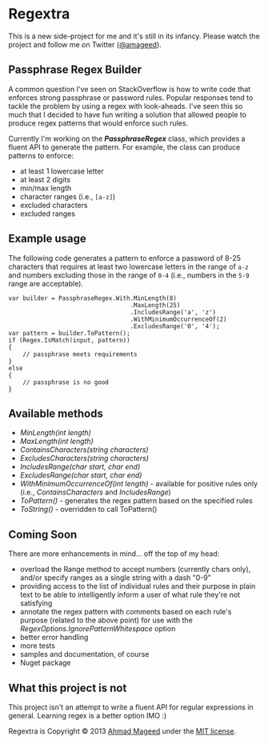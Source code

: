 Regextra
========

This is a new side-project for me and it's still in its infancy. Please watch the project and follow me on Twitter ([@amageed](http://www.twitter.com/amageed)).

Passphrase Regex Builder
------------------------

A common question I've seen on StackOverflow is how to write code that enforces strong passphrase or password rules. Popular responses tend to tackle the problem by using a regex with look-aheads. I've seen this so much that I decided to have fun writing a solution that allowed people to produce regex patterns that would enforce such rules.

Currently I'm working on the ***PassphraseRegex*** class, which provides a fluent API to generate the pattern. For example, the class can produce patterns to enforce:

- at least 1 lowercase letter
- at least 2 digits
- min/max length
- character ranges (i.e., `[a-z]`)
- excluded characters
- excluded ranges

Example usage
--------------
The following code generates a pattern to enforce a password of 8-25 characters that requires at least two lowercase letters in the range of `a-z` and numbers excluding those in the range of `0-4` (i.e., numbers in the `5-9` range are acceptable).

    var builder = PassphraseRegex.With.MinLength(8)
                                      .MaxLength(25)
                                      .IncludesRange('a', 'z')
                                      .WithMinimumOccurrenceOf(2)
                                      .ExcludesRange('0', '4');
    var pattern = builder.ToPattern();
    if (Regex.IsMatch(input, pattern))
    {
        // passphrase meets requirements
    }
    else
    {
        // passphrase is no good
    }

Available methods
-----------------

- *MinLength(int length)*
- *MaxLength(int length)*
- *ContainsCharacters(string characters)*
- *ExcludesCharacters(string characters)*
- *IncludesRange(char start, char end)*
- *ExcludesRange(char start, char end)*
- *WithMinimumOccurrenceOf(int length)* - available for positive rules only (i.e., *ContainsCharacters* and *IncludesRange*)
- *ToPattern()* - generates the regex pattern based on the specified rules
- *ToString()* - overridden to call ToPattern()

Coming Soon
-----------
There are more enhancements in mind... off the top of my head:
- overload the Range method to accept numbers (currently chars only), and/or specify ranges as a single string with a dash "0-9"
- providing access to the list of individual rules and their purpose in plain text to be able to intelligently inform a user of what rule they're not satisfying
- annotate the regex pattern with comments based on each rule's purpose (related to the above point) for use with the *RegexOptions.IgnorePatternWhitespace* option
- better error handling
- more tests
- samples and documentation, of course
- Nuget package

What this project is not
------------------------
This project isn't an attempt to write a fluent API for regular expressions in general. Learning regex is a better option IMO :)

Regextra is Copyright © 2013 [Ahmad Mageed](http://softwareninjaneer.com) under the [MIT license](https://github.com/amageed/Regextra/blob/master/LICENSE).
